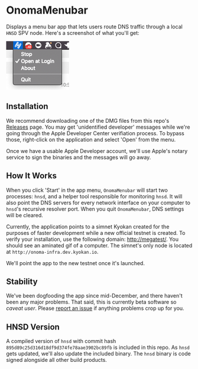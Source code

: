 # OnomaMenubar

Displays a menu bar app that lets users route DNS traffic through a local `HNSD` SPV node. Here's a screenshot of what you'll get:

![screenshot](./docs/screenshot.png)

## Installation

We recommend downloading one of the DMG files from this repo's [Releases](https://github.com/kyokan/OnomaMenubar/releases) page. You may get 'unidentified developer' messages while we're going through the Apple Developer Center verifiation process. To bypass those, right-click on the application and select 'Open' from the menu.

Once we have a usable Apple Developer account, we'll use Apple's notary service to sign the binaries and the messages will go away.

## How It Works

When you click 'Start' in the app menu, `OnomaMenubar` will start two processes: `hnsd`, and a helper tool responsible for monitoring `hnsd`. It will also point the DNS servers for every network interface on your computer to `hnsd`'s recursive resolver port. When you quit `OnomaMenubar`, DNS settings will be cleared.

Currently, the application points to a simnet Kyokan created for the purposes of faster development while a new official testnet is created. To verify your installation, use the following domain: [http://megatest/](http://megatest/). You should see an aminated gif of a computer. The simnet's only node is located at `http://onoma-infra.dev.kyokan.io`.

We'll point the app to the new testnet once it's launched.

## Stability

We've been dogfooding the app since mid-December, and there haven't been any major problems. That said, this is currently beta software so *caveat user*. Please [report an issue](https://github.com/kyokan/OnomaMenubar/issues) if anything problems crop up for you.

## HNSD Version

A compiled version of `hnsd` with commit hash `895d89c25d316d18df9d374fe78aae3902bc89fb` is included in this repo. As `hnsd` gets updated, we'll also update the included binary. The `hnsd` binary is code signed alongside all other build products.